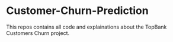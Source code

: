 # Customer-Churn-Prediction
This repos contains all code and explainations about the TopBank Customers Churn project.
